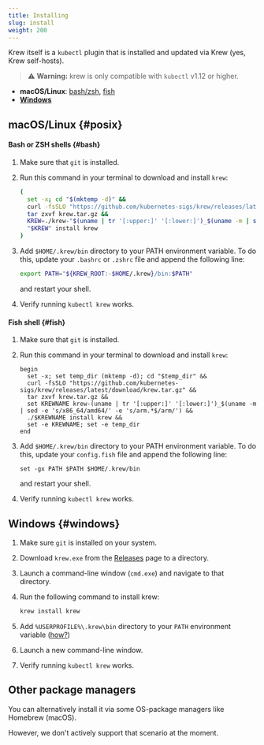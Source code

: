 ```yaml
---
title: Installing
slug: install
weight: 200
---
```


Krew itself is a `kubectl` plugin that is installed and updated via Krew (yes,
Krew self-hosts).

> ⚠️ **Warning:** krew is only compatible with `kubectl` v1.12 or higher.

- **macOS/Linux**: [bash/zsh](#bash), [fish](#fish)
- **[Windows](#windows)**

## macOS/Linux {#posix}

#### Bash or ZSH shells {#bash}

1. Make sure that `git` is installed.
1. Run this command in your terminal to download and install `krew`:

    ```sh
    (
      set -x; cd "$(mktemp -d)" &&
      curl -fsSLO "https://github.com/kubernetes-sigs/krew/releases/latest/download/krew.tar.gz" &&
      tar zxvf krew.tar.gz &&
      KREW=./krew-"$(uname | tr '[:upper:]' '[:lower:]')_$(uname -m | sed -e 's/x86_64/amd64/' -e 's/arm.*$/arm/')" &&
      "$KREW" install krew
    )
    ```

1. Add `$HOME/.krew/bin` directory to your PATH environment variable. To do
   this, update your `.bashrc` or `.zshrc` file and append the following line:

     ```sh
     export PATH="${KREW_ROOT:-$HOME/.krew}/bin:$PATH"
     ```

   and restart your shell.

1. Verify running `kubectl krew` works.

#### Fish shell {#fish}

1. Make sure that `git` is installed.
1. Run this command in your terminal to download and install `krew`:

    ```fish
    begin
      set -x; set temp_dir (mktemp -d); cd "$temp_dir" &&
      curl -fsSLO "https://github.com/kubernetes-sigs/krew/releases/latest/download/krew.tar.gz" &&
      tar zxvf krew.tar.gz &&
      set KREWNAME krew-(uname | tr '[:upper:]' '[:lower:]')_$(uname -m | sed -e 's/x86_64/amd64/' -e 's/arm.*$/arm/') &&
      ./$KREWNAME install krew &&
      set -e KREWNAME; set -e temp_dir
    end
    ```

1. Add `$HOME/.krew/bin` directory to your PATH environment variable. To do
   this, update your `config.fish` file and append the following line:

     ```fish
     set -gx PATH $PATH $HOME/.krew/bin
     ```

   and restart your shell.

1. Verify running `kubectl krew` works.

## Windows {#windows}

1. Make sure `git` is installed on your system.
1. Download `krew.exe` from the [Releases][releases] page to a directory.
1. Launch a command-line window (`cmd.exe`) and navigate to that directory.
1. Run the following command to install krew:

    ```sh
    krew install krew
    ```

1. Add `%USERPROFILE%\.krew\bin` directory to your `PATH` environment variable
   ([how?](https://java.com/en/download/help/path.xml))

1. Launch a new command-line window.
1. Verify running `kubectl krew` works.

[releases]: https://github.com/kubernetes-sigs/krew/releases

## Other package managers

You can alternatively install it via some OS-package managers like Homebrew
(macOS).

However, we don't actively support that scenario at the moment.
